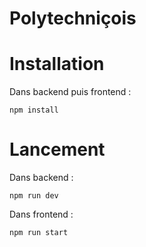 # Polytechniçois

# Installation

Dans backend puis frontend :

    npm install
    
# Lancement

Dans backend :

    npm run dev
    
Dans frontend :

    npm run start
